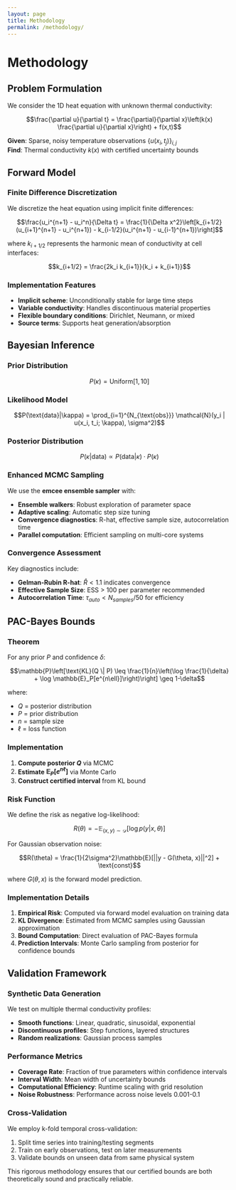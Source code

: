 ```yaml
---
layout: page
title: Methodology
permalink: /methodology/
---
```


# Methodology

## Problem Formulation

We consider the 1D heat equation with unknown thermal conductivity:

$$\frac{\partial u}{\partial t} = \frac{\partial}{\partial x}\left(k(x) \frac{\partial u}{\partial x}\right) + f(x,t)$$

**Given**: Sparse, noisy temperature observations $\{u(x_i, t_j)\}_{i,j}$  
**Find**: Thermal conductivity $k(x)$ with certified uncertainty bounds

## Forward Model

### Finite Difference Discretization

We discretize the heat equation using implicit finite differences:

$$\frac{u_i^{n+1} - u_i^n}{\Delta t} = \frac{1}{\Delta x^2}\left[k_{i+1/2}(u_{i+1}^{n+1} - u_i^{n+1}) - k_{i-1/2}(u_i^{n+1} - u_{i-1}^{n+1})\right]$$

where $k_{i+1/2}$ represents the harmonic mean of conductivity at cell interfaces:

$$k_{i+1/2} = \frac{2k_i k_{i+1}}{k_i + k_{i+1}}$$

### Implementation Features

- **Implicit scheme**: Unconditionally stable for large time steps
- **Variable conductivity**: Handles discontinuous material properties
- **Flexible boundary conditions**: Dirichlet, Neumann, or mixed
- **Source terms**: Supports heat generation/absorption

## Bayesian Inference

### Prior Distribution

$$P(\kappa) = \text{Uniform}[1, 10]$$

### Likelihood Model

$$P(\text{data}|\kappa) = \prod_{i=1}^{N_{\text{obs}}} \mathcal{N}(y_i | u(x_i, t_i; \kappa), \sigma^2)$$

### Posterior Distribution

$$P(\kappa|\text{data}) \propto P(\text{data}|\kappa) \cdot P(\kappa)$$

### Enhanced MCMC Sampling

We use the **emcee ensemble sampler** with:

- **Ensemble walkers**: Robust exploration of parameter space
- **Adaptive scaling**: Automatic step size tuning
- **Convergence diagnostics**: R-hat, effective sample size, autocorrelation time
- **Parallel computation**: Efficient sampling on multi-core systems

### Convergence Assessment

Key diagnostics include:

- **Gelman-Rubin R-hat**: $\hat{R} < 1.1$ indicates convergence
- **Effective Sample Size**: ESS > 100 per parameter recommended
- **Autocorrelation Time**: $\tau_{auto} < N_{samples}/50$ for efficiency

## PAC-Bayes Bounds

### Theorem

For any prior $P$ and confidence $\delta$:

$$\mathbb{P}\left[\text{KL}(Q \| P) \leq \frac{1}{n}\left(\log \frac{1}{\delta} + \log \mathbb{E}_P[e^{n\ell}]\right)\right] \geq 1-\delta$$

where:
- $Q$ = posterior distribution
- $P$ = prior distribution  
- $n$ = sample size
- $\ell$ = loss function

### Implementation

1. **Compute posterior $Q$** via MCMC
2. **Estimate $\mathbb{E}_P[e^{n\ell}]$** via Monte Carlo
3. **Construct certified interval** from KL bound

### Risk Function

We define the risk as negative log-likelihood:

$$R(\theta) = -\mathbb{E}_{(x,y)\sim\mathcal{D}}[\log p(y|x,\theta)]$$

For Gaussian observation noise:

$$R(\theta) = \frac{1}{2\sigma^2}\mathbb{E}[||y - G(\theta, x)||^2] + \text{const}$$

where $G(\theta, x)$ is the forward model prediction.

### Implementation Details

1. **Empirical Risk**: Computed via forward model evaluation on training data
2. **KL Divergence**: Estimated from MCMC samples using Gaussian approximation
3. **Bound Computation**: Direct evaluation of PAC-Bayes formula
4. **Prediction Intervals**: Monte Carlo sampling from posterior for confidence bounds

## Validation Framework

### Synthetic Data Generation

We test on multiple thermal conductivity profiles:
- **Smooth functions**: Linear, quadratic, sinusoidal, exponential
- **Discontinuous profiles**: Step functions, layered structures
- **Random realizations**: Gaussian process samples

### Performance Metrics

- **Coverage Rate**: Fraction of true parameters within confidence intervals
- **Interval Width**: Mean width of uncertainty bounds
- **Computational Efficiency**: Runtime scaling with grid resolution
- **Noise Robustness**: Performance across noise levels 0.001-0.1

### Cross-Validation

We employ k-fold temporal cross-validation:
1. Split time series into training/testing segments
2. Train on early observations, test on later measurements
3. Validate bounds on unseen data from same physical system

This rigorous methodology ensures that our certified bounds are both theoretically sound and practically reliable.